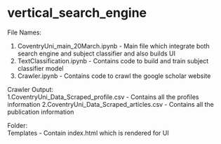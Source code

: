 # vertical_search_engine

File Names:   
1. CoventryUni_main_20March.ipynb - Main file which integrate both search engine and subject classifier and also builds UI
2. TextClassification.ipynb - Contains code to build and train subject classifier model
3. Crawler.ipynb - Contains code to crawl the google scholar website

Crawler Output:   
1.CoventryUni_Data_Scraped_profile.csv  - Contains all the profiles information
2.CoventryUni_Data_Scraped_articles.csv - Contains all the publication information

Folder:   
Templates - Contain index.html which is rendered for UI
 
